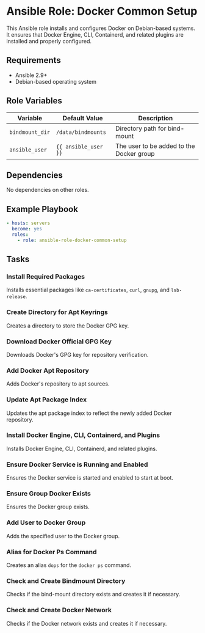 # Ansible Role: Docker Common Setup

This Ansible role installs and configures Docker on Debian-based systems. It ensures that Docker Engine, CLI, Containerd, and related plugins are installed and properly configured.

## Requirements

- Ansible 2.9+
- Debian-based operating system

## Role Variables

| Variable         | Default Value           | Description                                     |
|------------------|-------------------------|-------------------------------------------------|
| `bindmount_dir`  | `/data/bindmounts`    | Directory path for bind-mount                   |
| `ansible_user`   | `{{ ansible_user }}`    | The user to be added to the Docker group        |

## Dependencies

No dependencies on other roles.

## Example Playbook

```yaml
- hosts: servers
  become: yes
  roles:
    - role: ansible-role-docker-common-setup
```

## Tasks

### Install Required Packages
Installs essential packages like `ca-certificates`, `curl`, `gnupg`, and `lsb-release`.

### Create Directory for Apt Keyrings
Creates a directory to store the Docker GPG key.

### Download Docker Official GPG Key
Downloads Docker's GPG key for repository verification.

### Add Docker Apt Repository
Adds Docker's repository to apt sources.

### Update Apt Package Index
Updates the apt package index to reflect the newly added Docker repository.

### Install Docker Engine, CLI, Containerd, and Plugins
Installs Docker Engine, CLI, Containerd, and related plugins.

### Ensure Docker Service is Running and Enabled
Ensures the Docker service is started and enabled to start at boot.

### Ensure Group Docker Exists
Ensures the Docker group exists.

### Add User to Docker Group
Adds the specified user to the Docker group.

### Alias for Docker Ps Command
Creates an alias `dops` for the `docker ps` command.

### Check and Create Bindmount Directory
Checks if the bind-mount directory exists and creates it if necessary.

### Check and Create Docker Network
Checks if the Docker network exists and creates it if necessary.
